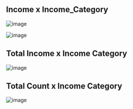## Income x Income_Category

![image](https://github.com/user-attachments/assets/264eec50-eb65-41f7-af27-89b8fffab6ce)

![image](https://github.com/user-attachments/assets/dc166245-347a-4e7a-8a39-82244bddec99)

## Total Income x Income Category

![image](https://github.com/user-attachments/assets/25e8cd64-5d47-4ede-afd5-897f2fe1af6e)

## Total Count x Income Category

![image](https://github.com/user-attachments/assets/cce63199-2b9f-4ccb-8cb2-893ea4aff016)



